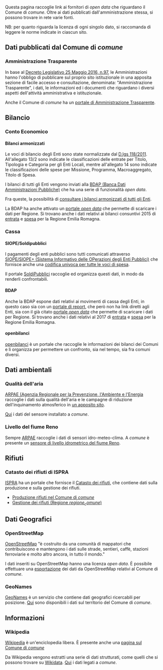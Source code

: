 Questa pagina raccoglie link ai fornitori di <i>open data</i> che riguardano il Comune di $comune$. Oltre ai dati pubblicati dall'amministrazione stessa, si possono trovare in rete varie fonti.

NB: per quanto riguarda la licenza di ogni singolo dato, si raccomanda di leggere le norme indicate in ciascun sito.

## Dati pubblicati dal Comune di $comune$

### Amministrazione Trasparente

In base al [Decreto Legislativo 25 Maggio 2016, n.97](http://www.normattiva.it/uri-res/N2Ls?urn:nir:stato:decreto%20legislativo:2016-05-25;97), le Amministrazioni hanno l'obbligo
di pubblicare sul proprio sito istituzionale in una apposita sezione di facile accesso e consultazione, denominata: "Amministrazione Trasparente", i dati, 
le informazioni ed i documenti che riguardano i diversi aspetti dell'attività amministrativa e istituzionale. 

Anche il Comune di $comune$ ha un [portale di Amministrazione Trasparente]($url_amministrazione_trasparente$).

## Bilancio

### Conto Economico

#### Bilanci armonizzati

Le voci di bilancio degli Enti sono state normalizzate dal [D.lgs 118/2011](http://www.normattiva.it/uri-res/N2Ls?urn:nir:stato:decreto.legislativo:2011-06-23;118!vig=). All'allegato 13/2 sono
indicate le classificazioni delle entrate per Titolo, Tipologia e Categoria per gli Enti Locali, mentre all'allegato 14 sono indicate le classificazioni delle spese per Missione, Programma, Macroaggregato,
Titolo di Spesa.

I bilanci di tutti gli Enti vengono inviati alla [BDAP (Banca Dati Amministrazioni Pubbliche)](http://bdapservice.mef.gov.it/bdapservice/specialisti/) che ha una serie di funzionalità _open data_.

Fra queste, la possibilità di [consultare i bilanci armonizzati di tutti gli Enti](http://www.bdap.tesoro.it/sites/openbdap/cittadini/bilancideglienti/bilancientipubbammentvig/bilanciregionientiorganismi/Pagine/SchedaContenutoBilanciArmonizzati.aspx#).

La BDAP ha anche attivato un [portale _open data_](https://bdap-opendata.mef.gov.it/catalog) che permette di scaricare i dati per Regione. Si trovano anche i dati relativi ai bilanci consuntivi 2015 di
[entrata](https://bdap-opendata.mef.gov.it/opendata/spd_rnd_ent_ael_reg08_01_2015) e [spesa](https://bdap-opendata.mef.gov.it/opendata/spd_rnd_spe_ael_reg08_01_2015) per la Regione Emilia Romagna.

### Cassa

#### SIOPE/Soldipubblici

I pagamenti degli enti pubblici sono tutti comunicati attraverso [SIOPE/SIOPE+ (Sistema Informativo delle OPerazioni degli Enti Pubblici)](https://www.siope.it/Siope2Web/)
che fornisce anche una [codifica univoca per tutte le voci di spesa](http://www.rgs.mef.gov.it/VERSIONE-I/e_government/amministrazioni_pubbliche/siope/glossario/). 

Il portale [SoldiPubblici](http://soldipubblici.gov.it) raccoglie ed organizza questi dati, in modo da renderli confrontabili.

#### BDAP

Anche la BDAP espone dati relativi ai movimenti di cassa degli Enti, in questo caso sia con un [portale di report](http://www.bdap.tesoro.it/sites/openbdap/cittadini/entratespese/tesoreria/movimentidicassa/Pagine/SchedaContenuto.aspx), che però non ha link diretti agli Enti,
sia con il già citato [portale _open data_](https://bdap-opendata.mef.gov.it/catalog) che permette di scaricare i dati per Regione. Si trovano anche i dati relativi al 2017 di [entrata](https://bdap-opendata.mef.gov.it/opendata/spd_rnd_ent_sio_reg08_01_2017) e
[spesa](https://bdap-opendata.mef.gov.it/opendata/spd_rnd_spe_sio_reg08_01_2017) per la Regione Emilia Romagna.

#### openbilanci

[openbilanci](https://www.openbilanci.it/) è un portale che raccoglie le informazioni dei bilanci dei Comuni e li organizza per permettere un confronto, sia nel tempo, sia fra comuni diversi.

## Dati ambientali

### Qualità dell'aria

[ARPAE (Agenzia Regionale per la Prevenzione, l'Ambiente e l'Energia](https://www.arpae.it) raccoglie i dati
sulla qualità dell'aria e le campagne di riduzione dell'inquinamento atmosferico in [un apposito sito](https://www.arpae.it/index.asp?idlivello=134).

[Qui](https://www.arpae.it/v2_rete_di_monitoraggio.asp?p=FE&s=8000038&w=5&idlivello=134) i dati del sensore installato a $comune$.

### Livello del fiume Reno

Sempre [ARPAE](https://www.arpae.it) raccoglie i dati di sensori idro-meteo-clima. A $comune$ è presente un 
[sensore di livello idrometrico del fiume Reno](https://www.arpae.it/sim/pagine/osservazioni_e_dati/grafico_sensore.php?t=L&c=13401).

## Rifiuti

### Catasto dei rifiuti di ISPRA

[ISPRA](http://www.isprambiente.it) ha un portale che fornisce il [Catasto dei rifiuti](http://www.catasto-rifiuti.isprambiente.it/), che contiene dati sulla produzione e sulla gestione dei rifiuti.

   * [Produzione rifiuti nel Comune di $comune$]($url_catasto_rifiuti_ispra_produzione$)
   * [Gestione dei rifiuti (Regione $regione_comune$)]($url_catasto_rifiuti_ispra_gestione$)

## Dati Geografici

### OpenStreetMap

[OpenStreetMap](https://www.openstreetmap.org) "è costruito da una comunità di mappatori che contribuiscono e mantengono i dati sulle strade, 
sentieri, caffè, stazioni ferroviarie e molto altro ancora, in tutto il mondo."

I dati inseriti su OpenStreetMap hanno una licenza _open data_. È possibile effettuare una 
[esportazione]($url_export_osm$) dei dati da OpenStreetMap relativi al Comune di $comune$.

### GeoNames

[GeoNames](http://www.geonames.org) è un servizio che contiene dati geografici ricercabili per posizione. 
[Qui]($url_geonames$) sono disponibili i dati sul territorio del Comune di $comune$.


## Informazioni

### Wikipedia

[Wikipedia](https://it.wikipedia.org) è un'enciclopedia libera. È presente anche una [pagina sul Comune di $comune$]($url_wikipedia$)

Da Wikipedia vengono estratti una serie di dati strutturati, come quelli che si possono trovare su [Wikidata](https://www.wikidata.org). [Qui]($url_wikidata$)
i dati legati a $comune$.

